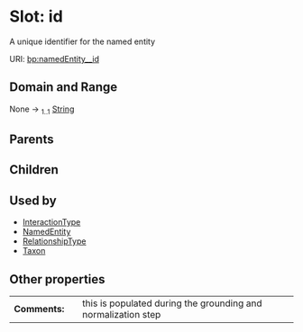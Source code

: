 
# Slot: id


A unique identifier for the named entity

URI: [bp:namedEntity__id](http://w3id.org/ontogpt/biotic-interaction-templatenamedEntity__id)


## Domain and Range

None &#8594;  <sub>1..1</sub> [String](types/String.md)

## Parents


## Children


## Used by

 * [InteractionType](InteractionType.md)
 * [NamedEntity](NamedEntity.md)
 * [RelationshipType](RelationshipType.md)
 * [Taxon](Taxon.md)

## Other properties

|  |  |  |
| --- | --- | --- |
| **Comments:** | | this is populated during the grounding and normalization step |

